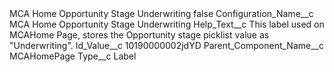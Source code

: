 <?xml version="1.0" encoding="UTF-8"?>
<CustomMetadata xmlns="http://soap.sforce.com/2006/04/metadata" xmlns:xsi="http://www.w3.org/2001/XMLSchema-instance" xmlns:xsd="http://www.w3.org/2001/XMLSchema">
    <label>MCA Home Opportunity Stage Underwriting</label>
    <protected>false</protected>
    <values>
        <field>Configuration_Name__c</field>
        <value xsi:type="xsd:string">MCA Home Opportunity Stage Underwriting</value>
    </values>
    <values>
        <field>Help_Text__c</field>
        <value xsi:type="xsd:string">This label used on MCAHome Page, stores the Opportunity stage picklist value as &quot;Underwriting&quot;.</value>
    </values>
    <values>
        <field>Id_Value__c</field>
        <value xsi:type="xsd:string">10190000002jdYD</value>
    </values>
    <values>
        <field>Parent_Component_Name__c</field>
        <value xsi:type="xsd:string">MCAHomePage</value>
    </values>
    <values>
        <field>Type__c</field>
        <value xsi:type="xsd:string">Label</value>
    </values>
</CustomMetadata>
